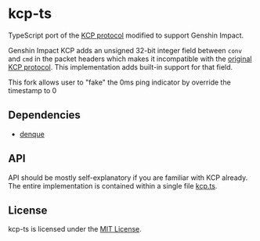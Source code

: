 # kcp-ts

TypeScript port of the [KCP protocol][2] modified to support Genshin Impact.

Genshin Impact KCP adds an unsigned 32-bit integer field between `conv` and `cmd` in the
packet headers which makes it incompatible with the [original KCP protocol][3].
This implementation adds built-in support for that field.

This fork allows user to "fake" the 0ms ping indicator by override the timestamp to 0

## Dependencies

- [denque][1]

## API

API should be mostly self-explanatory if you are familiar with KCP already.
The entire implementation is contained within a single file [kcp.ts](kcp.ts).

## License

kcp-ts is licensed under the [MIT License](LICENSE).

[1]: https://www.npmjs.com/package/denque
[2]: https://github.com/skywind3000/kcp
[3]: https://github.com/skywind3000/kcp/blob/master/protocol.txt
